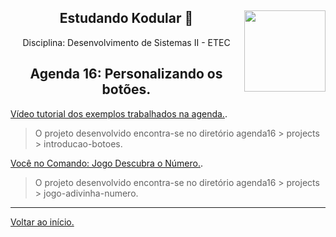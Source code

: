 <div align="center">
<a href="https://github.com/monicaquintal" target="_blank"><img align="right" height="130" src="https://cdn.jsdelivr.net/gh/devicons/devicon/icons/php/php-plain.svg" /></a>
<h2>Estudando Kodular 🤳</h2>
<p>Disciplina: Desenvolvimento de Sistemas II - ETEC</p>
</div>

<div id="agenda06" align="center">
<h2>Agenda 16: Personalizando os botões.</h2>
</div>

[Vídeo tutorial dos exemplos trabalhados na agenda.](https://www.youtube.com/watch?v=XhX5xZoRJsA).<br>
> O projeto desenvolvido encontra-se no diretório agenda16 > projects > introducao-botoes.

[Você no Comando: Jogo Descubra o Número.](https://www.youtube.com/watch?v=IIZ3MWCa7B8).<br>
> O projeto desenvolvido encontra-se no diretório agenda16 > projects > jogo-adivinha-numero.

--- 

[Voltar ao início.](https://github.com/monicaquintal/disciplina_DS_II_ETEC)